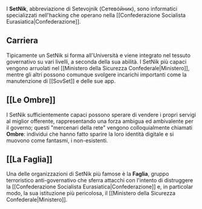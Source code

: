 I **SetNik**, abbreviazione di Setevojnik (Сетевóйник), sono informatici specializzati nell'hacking che operano nella [[Confederazione Socialista Eurasiatica|Confederazione]].

## Carriera
Tipicamente un SetNik si forma all'Università e viene integrato nel tessuto governativo su vari livelli, a seconda della sua abilità. I SetNik più capaci vengono arruolati nel [[Ministero della Sicurezza Confederale|Ministero]], mentre gli altri possono comunque svolgere incarichi importanti come la manutenzione di [[SovSet]] e delle sue app.

## [[Le Ombre]]
I SetNik sufficientemente capaci possono sperare di vendere i propri servigi al miglior offerente, rappresentando una forza ambigua ed ambivalente per il governo; questi "mercenari della rete" vengono colloquialmente chiamati **Ombre**: individui che hanno fatto sparire la loro identità digitale e si muovono come fantasmi, i non-esistenti.

## [[La Faglia]]
Una delle organizzazioni di SetNik più famose è la **Faglia**, gruppo terroristico anti-governativo che sferra attacchi con l'intento di distruggere la [[Confederazione Socialista Eurasiatica|Confederazione]] e, in particolar modo, la sua istituzione più pericolosa, il [[Ministero della Sicurezza Confederale|Ministero]].